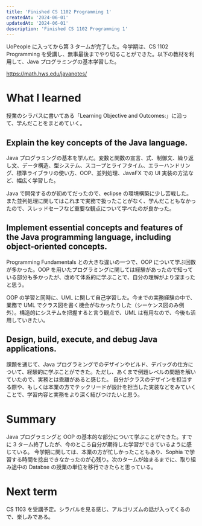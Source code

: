 ```yaml
---
title: 'Finished CS 1102 Programming 1'
createdAt: '2024-06-01'
updatedAt: '2024-06-01'
description: 'Finished CS 1102 Programming 1'
---
```


UoPeople に入ってから第 3 タームが完了した。今学期は、CS 1102 Programming を受講し、無事最後までやり切ることができた。以下の教材を利用して、Java プログラミングの基本学習した。

https://math.hws.edu/javanotes/

# What I learned

授業のシラバスに書いてある「Learning Objective and Outcomes:」に沿って、学んだことをまとめていく。

## Explain the key concepts of the Java language.

Java プログラミングの基本を学んだ。変数と関数の宣言、式、制御文、繰り返し文、データ構造、型システム、スコープとライフタイム、エラーハンドリング、標準ライブラリの使い方、OOP、並列処理、JavaFX での UI 実装の方法など、幅広く学習した。

Java で開発するのが初めてだったので、eclipse の環境構築に少し苦戦した。また並列処理に関してはこれまで実務で扱ったことがなく、学んだこともなかったので、スレッドセーフなど重要な観点について学べたのが良かった。

## Implement essential concepts and features of the Java programming language, including object-oriented concepts.

Programming Fundamentals との大きな違いの一つで、OOP について学ぶ回数が多かった。OOP を用いたプログラミングに関しては経験があったので知っている部分も多かったが、改めて体系的に学ぶことで、自分の理解がより深まったと思う。

OOP の学習と同時に、UML に関して自己学習した。今までの実務経験の中で、業務で UML でクラス図を書く機会がなかったりした（シーケンス図のみ例外）。構造的にシステムを把握すると言う観点で、UML は有用なので、今後も活用していきたい。

## Design, build, execute, and debug Java applications.

課題を通じて、Java プログラミングでのデザインやビルド、デバッグの仕方について、経験的に学ぶことができた。ただし、あくまで例題レベルの問題を解いていたので、実務とは乖離があると感じた。
自分がクラスのデザインを担当する際や、もしくは本業の方でテックリードが設計を担当した実装などをみていくことで、学習内容と実務をより深く結びつけたいと思う。

# Summary

Java プログラミングと OOP の基本的な部分について学ぶことができた。すでに 3 ターム終了したが、今のところ自分が期待した学習ができているように感じている。
今学期に関しては、本業の方が忙しかったこともあり、Sophia で学習する時間を捻出できなかったのが心残り。次のタームが始まるまでに、取り組み途中の Databse の授業の単位を移行できたらと思っている。

# Next term

CS 1103 を受講予定。シラバルを見る感じ、アルゴリズムの話が入ってくるので、楽しみである。
